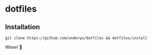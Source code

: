 # dotfiles

## Installation

```
git clone https://github.com/underyx/dotfiles && dotfiles/install
```

Whee! :tada:
